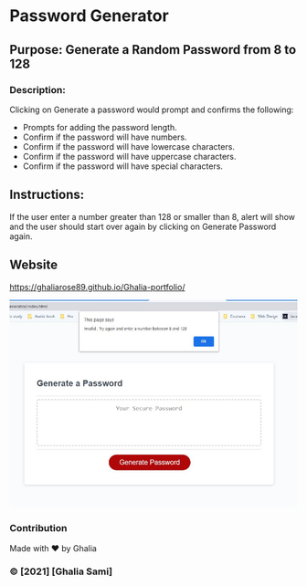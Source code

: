 # Password Generator

## Purpose: Generate a Random Password from 8 to 128

### Description: 
Clicking on Generate a password would prompt and confirms the following:
* Prompts for adding the password length.
* Confirm if the password will have numbers.
* Confirm if the password will have lowercase characters.
* Confirm if the password will have uppercase characters.
* Confirm if the password will have special characters.

## Instructions:
If the user enter a number greater than 128 or smaller than 8, 
alert will show and the user should start over again by clicking on Generate Password again.   

## Website
 https://ghaliarose89.github.io/Ghalia-portfolio/

![ScreenShot](./assets/Capture.JPG)
### Contribution
Made with ❤️️ by Ghalia


### ©️ [2021] [Ghalia Sami]
